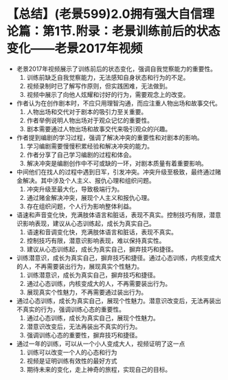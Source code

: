 # 【总结】(老景599)2.0拥有强大自信理论篇：第1节.附录：老景训练前后的状态变化——老景2017年视频

-   老景2017年视频展示了训练前后的状态变化，强调自我觉察能力的重要性。
    1.  训练前缺乏自我觉察能力，无法感知自身状态和行为的不足。
    2.  视频录制时已了解写作原则，但实践困难，无法做到。
    3.  视频中展示了向他人炫耀和讨好的行为，需要观念上的改变。
-   作者认为在创作剧本时，不应只用理智沟通，而应注重人物出场和故事交代。
    1.  人物出场和交代对于剧本的吸引力至关重要。
    2.  作者举例说明人物出场对于观众记忆的重要性。
    3.  剧本需要通过人物出场和故事交代来吸引观众的兴趣。
-   作者提到编剧的学习过程，强调了解决冲突的重要性和对剧本的影响。
    1.  学习编剧需要慢慢积累经验和解决冲突的能力。
    2.  作者分享了自己学习编剧的过程和体会。
    3.  解决冲突是编剧创作中不可或缺的一环，对剧本质量有着重要影响。
-   中间他们在找人的过程中遇到日军，引发冲突。冲突升级至极致，最终通过赌金解决。其中涉及个人主义、报仇心理和组织问题。
    1.  冲突升级至最大化，导致极端行为。
    2.  通过赌金解决冲突，展现个人主义和报仇心理。
    3.  存在组织问题，个人行为影响整体利益。
-   语速和声音变化快，充满肢体语言和脏话，表现不真实。控制技巧有限，潜意识影响表现，建议从心态训练起，成长为真实自己。
    1.  语速和音调变化快，充满肢体语言和脏话，表现不真实。
    2.  控制技巧有限，潜意识影响表现，难以保持真实性。
    3.  建议从心态训练起，成长为真实自己，摒弃技巧和捷径。
-   训练潜意识，成长为真实自己，摒弃技巧和捷径。通过心态训练，内核变成大的人，不再需要装出行为，展现真实个性魅力。
    1.  训练潜意识，成长为真实自己，摒弃技巧和捷径。
    2.  通过心态训练，内核变成大的人，不再需要装出行为。
    3.  展现真实个性魅力，不再需要通过装出行为。
-   通过心态训练，成长为真实自己，展现个性魅力。潜意识改变后，无法再装出不真实的行为，强调训练心态的重要性。
    1.  通过心态训练，成长为真实自己，展现个性魅力。
    2.  潜意识改变后，无法再装出不真实的行为。
    3.  强调训练心态的重要性，摒弃技巧和捷径。
-   通过一年的训练，可以从一个小人变成大人，视频证明了这一点
    1.  训练可以改变一个人的心态和行为
    2.  视频是证明训练有效性的最好方式
    3.  期待未来的变化，走上神奇的旅程，实现自己的目标。